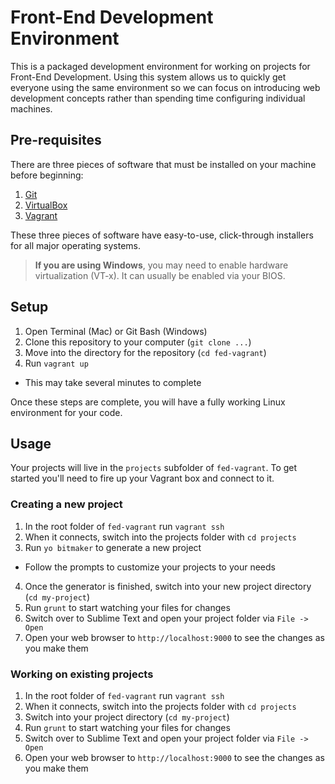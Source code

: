 # Front-End Development Environment

This is a packaged development environment for working on projects for Front-End Development. Using this system allows us to quickly get everyone using the same environment so we can focus on introducing web development concepts rather than spending time configuring individual machines.

## Pre-requisites

There are three pieces of software that must be installed on your machine before beginning:

1. [Git](http://git-scm.com/downloads)
2. [VirtualBox](https://www.virtualbox.org/wiki/Downloads)
3. [Vagrant](http://www.vagrantup.com/downloads.html)

These three pieces of software have easy-to-use, click-through installers for all major operating systems.

> **If you are using Windows**, you may need to enable hardware virtualization (VT-x). It can usually be enabled via your BIOS.


## Setup

1. Open Terminal (Mac) or Git Bash (Windows)
2. Clone this repository to your computer (`git clone ...`)
3. Move into the directory for the repository (`cd fed-vagrant`)
4. Run `vagrant up`
  - This may take several minutes to complete

Once these steps are complete, you will have a fully working Linux environment for your code.


## Usage

Your projects will live in the `projects` subfolder of `fed-vagrant`. To get started you'll need to fire up your Vagrant box and connect to it.

### Creating a new project

1. In the root folder of `fed-vagrant` run `vagrant ssh`
2. When it connects, switch into the projects folder with `cd projects`
3. Run `yo bitmaker` to generate a new project
  - Follow the prompts to customize your projects to your needs
4. Once the generator is finished, switch into your new project directory (`cd my-project`)
5. Run `grunt` to start watching your files for changes
6. Switch over to Sublime Text and open your project folder via `File -> Open`
7. Open your web browser to `http://localhost:9000` to see the changes as you make them


### Working on existing projects

1. In the root folder of `fed-vagrant` run `vagrant ssh`
2. When it connects, switch into the projects folder with `cd projects`
3. Switch into your project directory (`cd my-project`)
4. Run `grunt` to start watching your files for changes
5. Switch over to Sublime Text and open your project folder via `File -> Open`
6. Open your web browser to `http://localhost:9000` to see the changes as you make them

